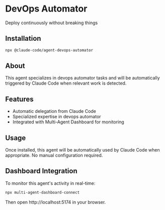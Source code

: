 # DevOps Automator

Deploy continuously without breaking things

## Installation

```bash
npx @claude-code/agent-devops-automator
```

## About

This agent specializes in devops automator tasks and will be automatically triggered by Claude Code when relevant work is detected.

## Features

- Automatic delegation from Claude Code
- Specialized expertise in devops automator
- Integrated with Multi-Agent Dashboard for monitoring

## Usage

Once installed, this agent will be automatically used by Claude Code when appropriate. No manual configuration required.

## Dashboard Integration

To monitor this agent's activity in real-time:

```bash
npx multi-agent-dashboard-connect
```

Then open http://localhost:5174 in your browser.

